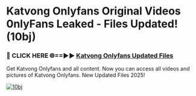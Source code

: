 # Katvong Onlyfans Original Videos 0nlyFans Leaked - Files Updated! (10bj)

<h3>🔴 CLICK HERE 🌐==►► <a href="https://tinyurl.com/ehrbuxhb" rel="nofollow">Katvong Onlyfans Updated Files</a></h3>

Get Katvong Onlyfans and all content. Now you can access all videos and pictures of Katvong Onlyfans. New Updated Files 2025!

[![10bj](https://i.imgur.com/lVYEuWS.gif)](https://tinyurl.com/ehrbuxhb)
